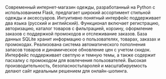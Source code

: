 Современный интернет-магазин одежды, разработанный на Python с использованием Flask, предлагает широкий ассортимент стильной одежды и аксессуаров. 
Интуитивно понятный интерфейс поддерживает два языка (русский и английский). 
Функционал включает регистрацию, авторизацию, каталог товаров с фильтрацией, корзину, оформление заказов с поддержкой промокодов и отслеживание заказов. 
База данных SQLite хранит информацию о пользователях, товарах, заказах и промокодах. Реализована система автоматического пополнения запасов товаров и динамическое обновление цен с учетом скидок.
Интерфейс поддерживает светлую и темную темы, а также содержит пасхалку с промокодом для вовлечения пользователей. Высокая производительность, безопасностьпаролей и масштабируемость делают сайт идеальным решением для онлайн-шопинга.
